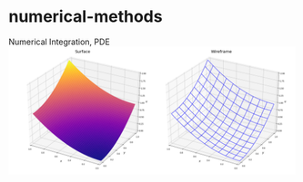 # numerical-methods
Numerical Integration, PDE
![alt text](https://github.com/gvbazhenov/numerical-methods/blob/main/poisson_equation.png)
